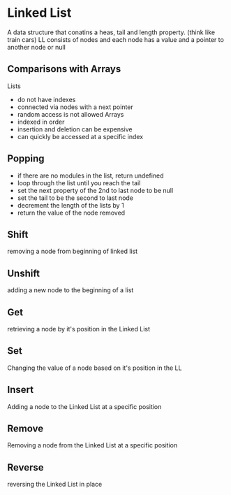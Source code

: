 # Linked List
A data structure that conatins a heas, tail and length property. (think like train cars)
LL consists of nodes and each node has a value and a pointer to another node or null

## Comparisons with Arrays
Lists
- do not have indexes
- connected via nodes with a next pointer
- random access is not allowed
Arrays
- indexed in order
- insertion and deletion can be expensive
- can quickly be accessed at a specific index


## Popping

- if there are no modules in the list, return undefined
- loop through the list until you reach the tail
- set the next property of the 2nd to last node to be null
- set the tail to be the second to last node
- decrement the length of the lists by 1
- return the value of the node removed

## Shift
removing a node from beginning of linked list

## Unshift
adding a new node to the beginning of a list

## Get
retrieving a node by it's position in the Linked List

## Set
Changing the value of a node based on it's position in the LL

## Insert
Adding a node to the Linked List at a specific position

## Remove
Removing a node from the Linked List at a specific position

## Reverse
reversing the Linked List in place